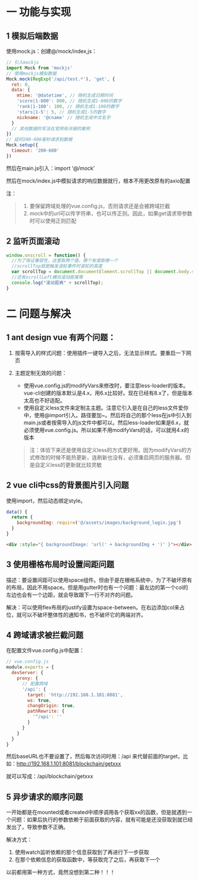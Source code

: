 # 一 功能与实现

## 1 模拟后端数据

使用mock.js：创建@/mock/index,js：

```js
// 引入mockjs
import Mock from 'mockjs'
// 使用mockjs模拟数据
Mock.mock(RegExp('/api/test.*'), 'get', {
  ret: 0,
  data: {
    mtime: '@datetime', // 随机生成日期时间
    'score|1-800': 800, // 随机生成1-800的数字
    'rank|1-100': 100, // 随机生成1-100的数字
    'stars|1-5': 5, // 随机生成1-5的数字
    nickname: '@cname' // 随机生成中文名字
  }
  // 其他数据的写法在官网有详细的案例
})
// 延时200-600毫秒请求到数据
Mock.setup({
  timeout: '200-600'
})
```

然后在main.js引入：import ‘@/mock’

然后在mock/index.js中模拟请求的响应数据就行，根本不用更改原有的axio配置

注：

> 1. 要保留跨域处理的vue.config.js，否则请求还是会被跨域拦截
> 2. mock中的url可以传字符串，也可以传正则。因此，如果get请求带参数时可以使用正则匹配

## 2 监听页面滚动

```js
window.onscroll = function() {
  //为了保证兼容性，这里取两个值，哪个有值取哪一个
  //scrollTop就是触发滚轮事件时滚轮的高度
  var scrollTop = document.documentElement.scrollTop || document.body.scrollTop;
  //还有scrollLeft横向滚动距离等
  console.log("滚动距离" + scrollTop);
}
```



# 二 问题与解决

## 1 ant design vue 有两个问题：

1. 按需导入的样式问题：使用插件一键导入之后，无法显示样式。要重启一下网页

2. 主题定制无效的问题：

   - 使用vue.config.js的modifyVars来修改时，要注意less-loader的版本。vue-cli创建的版本默认是4.x，用6.x比较好。现在已经有8.x了，但是版本太高也不好适配。
   - 使用自定义less文件来定制主主题。注意它引入是在自己的less文件爱你中，使用@import引入。路径要加~。然后将自己的那个less在js中引入到main.js或者按需导入的js文件中都可以。然后less-loader如果是6.x，就必须使用vue.config.js。所以如果不用modifyVars的话，可以就用4.x的版本

   > 注：体验下来还是使用自定义less的方式更好用。因为modifyVars的方式修改的时候不能热更新，连刷新也没有，必须重启网页的服务器。但是自定义less的更新就比较灵敏

## 2 vue cli中css的背景图片引入问题

使用import，然后动态绑定style。

```js
data() {
  return {
    backgroundImg: require('@/assets/images/background_login.jpg')
  }
}
```

```html
<div :style="{ backgroundImage: 'url(' + backgroundImg + ')' }"></div>
```

## 3 使用栅格布局时设置间距问题

描述：要设置间距可以使用space组件。但由于是在栅格系统中，为了不破坏原有的布局，因此不用space。但是用gutter时也有一个问题：最左边的第一个col的左边也会有一个边距，就会导致跟下一行不对齐的问题。

解决：可以使用flex布局的justify设置为space-between。在右边添加col来占位，就可以不破坏整体性的通知书，也不破坏它的两端对齐。

## 4 跨域请求被拦截问题

在配置文件vue.config.js中配置：

```js
// vue.config.js
module.exports = {
  devServer: {
    proxy: {
      // 配置跨域
      '/api': {
        target: 'http://192.168.1.101:8081',
        ws: true,
        changOrigin: true,
        pathRewrite: {
          '^/api': ''
        }
      }
    }
  }
}
```

然后baseURL也不要设置了，然后每次访问时用：/api 来代替前面的target，比如：http://192.168.1.101:8081/blockchain/getxxx

就可以写成：/api/blockchain/getxxx

## 5 异步请求的顺序问题

一开始都是在mounted或者created中顺序调用各个获取xx的函数，但是就遇到一个问题：如果后执行的参数依赖于前面获取的内容，就有可能是还没获取到就已经发出了，导致参数不正确。

解决方式：

1. 使用watch监听依赖的那个信息获取到了再进行下一步获取
2. 在那个依赖信息的获取函数中，等获取完了之后，再获取下一个

以前都用第一种方式，竟然没想到第二种！！！
